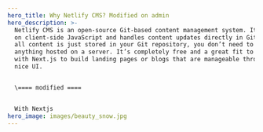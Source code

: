 ```yaml
---
hero_title: Why Netlify CMS? Modified on admin
hero_description: >-
  Netlify CMS is an open-source Git-based content management system. It is based
  on client-side JavaScript and handles content updates directly in Git. Because
  all content is just stored in your Git repository, you don’t need to have
  anything hosted on a server. It’s completely free and a great fit to combine
  with Next.js to build landing pages or blogs that are manageable through a
  nice UI.


  \==== modified ====


  With Nextjs
hero_image: images/beauty_snow.jpg
---
```

